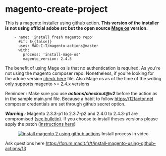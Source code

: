 # magento-create-project

This is a magento installer using github action.
**This version of the installer is not using official adobe src but the open source [Mage os](https://mage-os.org/) version.**

```
    - name: 'install fresh magento repo'
      #if: ${{false}}
      uses: MAD-I-T/magento-actions@master
      with:
        process: 'install-mage-os'
        magento_version: 2.4.5
```

The benefit of using Mage os is that no authentication is required. As you're not using the magento composer repo.
Nonetheless, if you're looking for the adobe version  [check here](https://github.com/seyuf/magento-create-project) file.
Also Mage os as of the time of the writing only supports magento >= 2.4.x versions


Reminder : 
Make sure you use ***actions/checkout@v2*** before the action as in the sample main.yml file.
Because a habit to follow https://12factor.net composer credentials are set through github secret option.

***Warning :*** Magento 2.3.3-p1 to 2.3.7-p2 and 2.4.0 to 2.4.3-p1 are compromised ([see bulletin](https://support.magento.com/hc/en-us/articles/4426353041293-Security-updates-available-for-Adobe-Commerce-APSB22-12-)). If you choose to install theses versions please apply the patch ([instructions here](https://gist.github.com/seyuf/0cd908a897f9b544d20de97dd2dcc25a))


<div align="center">
  <a href="https://www.youtube.com/watch?v=cqI79AKN7Gk"><img src="https://user-images.githubusercontent.com/3765910/154555377-2ab4d165-9bbb-42a4-b6cf-22586156477d.png" alt="install magento 2 using github actions"></a>
  <span>Install process in video</scan>
</div>


Ask questions here https://forum.madit.fr/t/install-magento-using-github-actions/13
